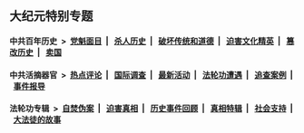 ## 大纪元特别专题

#### 中共百年历史 &nbsp;>&nbsp; [党魁面目](indexes/nf1176107/README.md?01090430) &nbsp;| &nbsp; [杀人历史](indexes/nf1176106/README.md?01090430) &nbsp;| &nbsp; [破坏传统和道德](indexes/nf1176106/README.md?01090430) &nbsp;| &nbsp; [迫害文化精英](indexes/nf1176111/README.md?01090430) &nbsp;| &nbsp; [篡改历史](indexes/nf1176115/README.md?01090430) &nbsp;| &nbsp; [卖国](indexes/nf1176117/README.md?01090430) 

#### 中共活摘器官 &nbsp;>&nbsp; [热点评论](indexes/nf5879/README.md?01090430) &nbsp;| &nbsp; [国际调查](indexes/nf5947/README.md?01090430) &nbsp;| &nbsp; [最新活动](indexes/nf5883/README.md?01090430) &nbsp;| &nbsp; [法轮功遭遇](indexes/nf5881/README.md?01090430) &nbsp;| &nbsp; [追查案例](indexes/nf5880/README.md?01090430) &nbsp;| &nbsp; [事件报导](indexes/nf5877/README.md?01090430) 

#### 法轮功专辑 &nbsp;>&nbsp; [自焚伪案](indexes/nf5562/README.md?01090430) &nbsp;| &nbsp; [迫害真相](indexes/nf4379/README.md?01090430) &nbsp;| &nbsp; [历史事件回顾](indexes/nf5793/README.md?01090430) &nbsp;| &nbsp; [真相特辑](indexes/nf4389/README.md?01090430) &nbsp;| &nbsp; [社会支持](indexes/nf4386/README.md?01090430) &nbsp;| &nbsp; [大法徒的故事](indexes/nf1147481/README.md?01090430) 
